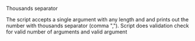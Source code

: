 Thousands separator

The script accepts a single argument with any length and and prints out the number with thousands separator (comma ",").
Script does validation check for valid number of arguments and valid argument  
